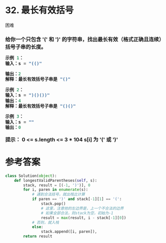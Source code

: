 # 32. 最长有效括号
困难
<h3>
给你一个只包含 '(' 和 ')' 的字符串，找出最长有效（格式正确且连续）括号子串的长度。

```python
示例 1：
输入：s = "(()"

输出：2
解释：最长有效括号子串是 "()"

示例 2：
输入：s = ")()())"
输出：4
解释：最长有效括号子串是 "()()"

示例 3：
输入：s = ""
输出：0
```
提示：
0 <= s.length <= 3 * 104
s[i] 为 '(' 或 ')'
</h3>

# 参考答案

```python
class Solution(object):
    def longestValidParentheses(self, s):
        stack, result = [(-1, ')')], 0
        for i, paren in enumerate(s):
            # 遇到合法括号，就出栈比计算
            if paren == ')' and stack[-1][1] == '(':
                stack.pop()
                # 这里，注意他的左边界是，上一个不合法的边界
                # 如果全部合法，则stack为空，初始为-1
                result = max(result, i - stack[-1][0])
            # 否则，就入栈
            else:
                stack.append([i, paren]),
        return result
```
